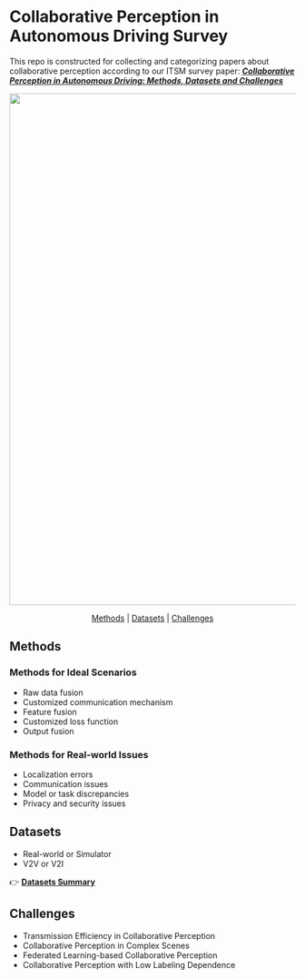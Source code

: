 #  Collaborative Perception in Autonomous Driving Survey

This repo is constructed for collecting and categorizing papers about collaborative perception according to our ITSM survey paper: 
[***Collaborative Perception in Autonomous Driving: Methods, Datasets and Challenges***](https://arxiv.org/abs/2301.06262)

<p align="center">
<img src="Figures/overview.png" width="900" alt="">
</p>

<div align="center">
<p align="center">
<a href="#methods">Methods</a> |
<a href="#datasets">Datasets</a> |
<a href="#challenges">Challenges</a>
</p>
</div>




## Methods
### Methods for Ideal Scenarios
- Raw data fusion
- Customized communication mechanism
- Feature fusion
- Customized loss function
- Output fusion




### Methods for Real-world Issues
- Localization errors
- Communication issues
- Model or task discrepancies
- Privacy and security issues


## Datasets
- Real-world or Simulator
- V2V or V2I 

👉 [**Datasets Summary**](dataset_summary.md)

## Challenges
- Transmission Efficiency in Collaborative Perception
- Collaborative Perception in Complex Scenes
- Federated Learning-based Collaborative Perception
- Collaborative Perception with Low Labeling Dependence



